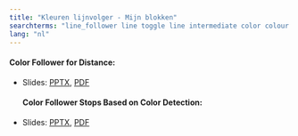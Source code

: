 ```yaml
---
title: "Kleuren lijnvolger - Mijn blokken"
searchterms: "line_follower line toggle line intermediate color colour colour_sensor sensors follower linefollower tracker line_traker my_blocks sensor_block kleuren_lijnvolger_/_mijn_blokken"
lang: "nl"
---
```

 <h4>Color Follower for Distance:</h4>
 <ul>
 <li class="ng-binding">Slides:
 <a href="translations/nl/intermediate/ColorFollowerDistance.pptx">PPTX</a>,
 <a href="translations/nl/intermediate/ColorFollowerDistance.pdf">PDF</a>
 </li>
 <h4>Color Follower Stops Based on Color Detection:</h4>
 <li class="ng-binding">Slides:
 <a href="translations/nl/intermediate/ColorFollowerSensor.pptx">PPTX</a>,
 <a href="translations/nl/intermediate/ColorFollowerSensor.pdf">PDF</a>
 </li>
 </ul>
